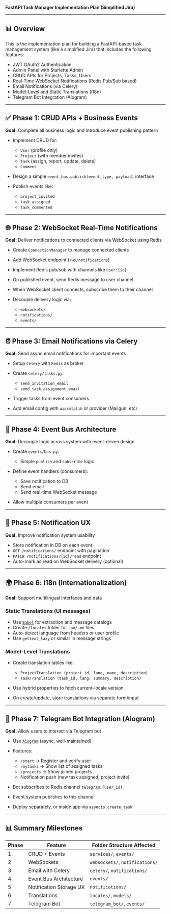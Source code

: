 **FastAPI Task Manager Implementation Plan (Simplified Jira)**

---

## 📊 Overview

This is the implementation plan for building a FastAPI-based task management system (like a simplified Jira) that includes the following features:

* JWT OAuth2 Authentication
* Admin Panel with Starlette Admin
* CRUD APIs for Projects, Tasks, Users
* Real-Time WebSocket Notifications (Redis Pub/Sub based)
* Email Notifications (via Celery)
* Model-Level and Static Translations (i18n)
* Telegram Bot Integration (Aiogram)

---

## ✅ Phase 1: CRUD APIs + Business Events

**Goal:** Complete all business logic and introduce event publishing pattern

* Implement CRUD for:

  * `User` (profile only)
  * `Project` (with member invites)
  * `Task` (assign, report, update, delete)
  * `Comment`
* Design a simple `event_bus.publish(event_type, payload)` interface
* Publish events like:

  * `project_invited`
  * `task_assigned`
  * `task_commented`

---

## 🌐 Phase 2: WebSocket Real-Time Notifications

**Goal:** Deliver notifications to connected clients via WebSocket using Redis

* Create `ConnectionManager` to manage connected clients
* Add WebSocket endpoint (`/ws/notifications`)
* Implement Redis pub/sub with channels like `user:{id}`
* On published event, send Redis message to user channel
* When WebSocket client connects, subscribe them to their channel
* Decouple delivery logic via:

  * `websockets/`
  * `notifications/`
  * `events/`

---

## ⏰ Phase 3: Email Notifications via Celery

**Goal:** Send async email notifications for important events

* Setup `Celery` with `Redis` as broker
* Create `celery/tasks.py`:

  * `send_invitation_email`
  * `send_task_assignment_email`
* Trigger tasks from event consumers
* Add email config with `aiosmtplib` or provider (Mailgun, etc)

---

## 🔄 Phase 4: Event Bus Architecture

**Goal:** Decouple logic across system with event-driven design

* Create `events/bus.py`:

  * Simple `publish` and `subscribe` logic
* Define event handlers (consumers):

  * Save notification to DB
  * Send email
  * Send real-time WebSocket message
* Allow multiple consumers per event

---

## 🏒 Phase 5: Notification UX

**Goal:** Improve notification system usability

* Store notification in DB on each event
* `GET /notifications/` endpoint with pagination
* `PATCH /notifications/{id}/read` endpoint
* Auto-mark as read on WebSocket delivery (optional)

---

## 🌍 Phase 6: i18n (Internationalization)

**Goal:** Support multilingual interfaces and data

### Static Translations (UI messages)

* Use [`Babel`](https://babel.pocoo.org/) for extraction and message catalogs
* Create `/locales` folder for `.po/.mo` files
* Auto-detect language from headers or user profile
* Use `gettext_lazy` or similar in message strings

### Model-Level Translations

* Create translation tables like:

  * `ProjectTranslation (project_id, lang, name, description)`
  * `TaskTranslation (task_id, lang, summary, description)`
* Use hybrid properties to fetch current-locale version
* On create/update, store translations via separate form/input

---

## 📢 Phase 7: Telegram Bot Integration (Aiogram)

**Goal:** Allow users to interact via Telegram bot

* Use [`Aiogram`](https://github.com/aiogram/aiogram) (async, well-maintained)
* Features:

  * `/start` -> Register and verify user
  * `/mytasks` -> Show list of assigned tasks
  * `/projects` -> Show joined projects
  * Notification push (new task assigned, project invite)
* Bot subscribes to Redis channel `telegram:{user_id}`
* Event system publishes to this channel
* Deploy separately, or inside app via `asyncio.create_task`

---

## 📊 Summary Milestones

| Phase | Feature                 | Folder Structure Affected       |
| ----- | ----------------------- | ------------------------------- |
| 1     | CRUD + Events           | `services/`, `events/`          |
| 2     | WebSockets              | `websockets/`, `notifications/` |
| 3     | Email with Celery       | `celery/`, `notifications/`     |
| 4     | Event Bus Architecture  | `events/`                       |
| 5     | Notification Storage UX | `notifications/`                |
| 6     | Translations            | `locales/`, `models/`           |
| 7     | Telegram Bot            | `telegram_bot/`, `events/`      |

